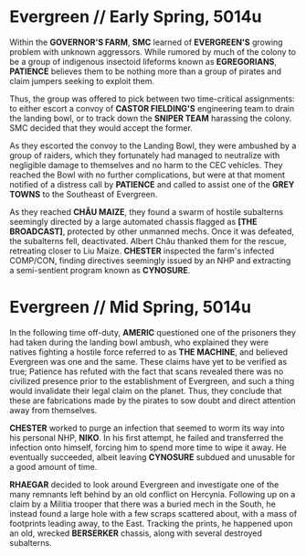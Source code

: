 # Evergreen // Early Spring, 5014u
Within the **GOVERNOR'S FARM**, **SMC** learned of **EVERGREEN'S** growing problem with unknown aggressors. While rumored by much of the colony to be a group of indigenous insectoid lifeforms known as **EGREGORIANS**, **PATIENCE** believes them to be nothing more than a group of pirates and claim jumpers seeking to exploit them. 

Thus, the group was offered to pick between two time-critical assignments: to either escort a convoy of **CASTOR FIELDING'S** engineering team to drain the landing bowl, or to track down the **SNIPER TEAM** harassing the colony. SMC decided that they would accept the former.

As they escorted the convoy to the Landing Bowl, they were ambushed by a group of raiders, which they fortunately had managed to neutralize with negligible damage to themselves and no harm to the CEC vehicles. They reached the Bowl with no further complications, but were at that moment notified of a distress call by **PATIENCE** and called to assist one of the **GREY TOWNS** to the Southeast of Evergreen.

As they reached **CHÂU MAIZE**, they found a swarm of hostile subalterns seemingly directed by a large automated chassis flagged as **\[THE BROADCAST\]**, protected by other unmanned mechs. Once it was defeated, the subalterns fell, deactivated. Albert Châu thanked them for the rescue, retreating closer to Liu Maize. **CHESTER** inspected the farm's infected COMP/CON, finding directives seemingly issued by an NHP and extracting a semi-sentient program known as **CYNOSURE**.

# Evergreen // Mid Spring, 5014u

In the following time off-duty, **AMERIC** questioned one of the prisoners they had taken during the landing bowl ambush, who explained they were natives fighting a hostile force referred to as **THE MACHINE**, and believed Evergreen was one and the same. These claims have yet to be verified as true; Patience has refuted with the fact that scans revealed there was no civilized presence prior to the establishment of Evergreen, and such a thing would invalidate their legal claim on the planet. Thus, they conclude that these are fabrications made by the pirates to sow doubt and direct attention away from themselves.

**CHESTER** worked to purge an infection that seemed to worm its way into his personal NHP, **NIKO**. In his first attempt, he failed and transferred the infection onto himself, forcing him to spend more time to wipe it away. He eventually succeeded, albeit leaving **CYNOSURE** subdued and unusable for a good amount of time.

**RHAEGAR** decided to look around Evergreen and investigate one of the many remnants left behind by an old conflict on Hercynia. Following up on a claim by a Militia trooper that there was a buried mech in the South, he instead found a large hole with a few scraps scattered about, with a mass of footprints leading away, to the East. Tracking the prints, he happened upon an old, wrecked **BERSERKER** chassis, along with several destroyed subalterns.
